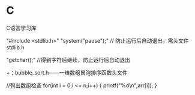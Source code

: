 # C
C语言学习库

"#include <stdlib.h>"
"system("pause");"    // 防止运行后自动退出，需头文件stdlib.h

"getchar();"  //得到字符后继续，防止运行后自动退出

+：bubble_sort.h——一维数组冒泡排序函数头文件

//列出数组检查
for(int i = 0;i <= n;i++)
{
    printf("%d\n",arr[i]);
}